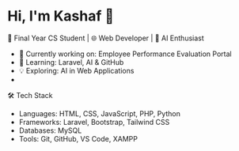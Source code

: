 # Hi, I'm Kashaf 👋
🚀 Final Year CS Student | 🌐 Web Developer | 🤖 AI Enthusiast
- 🔭 Currently working on: Employee Performance Evaluation Portal  
- 🌱 Learning: Laravel, AI & GitHub  
- 💡 Exploring: AI in Web Applications
-   
 🛠️ Tech Stack  
- Languages: HTML, CSS, JavaScript, PHP, Python  
- Frameworks: Laravel, Bootstrap, Tailwind CSS  
- Databases: MySQL  
- Tools: Git, GitHub, VS Code, XAMPP  

